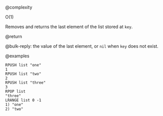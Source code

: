 @complexity

O(1)


Removes and returns the last element of the list stored at `key`.

@return

@bulk-reply: the value of the last element, or `nil` when `key` does not exist.

@examples

    RPUSH list "one"
    1
    RPUSH list "two"
    2
    RPUSH list "three"
    3
    RPOP list
    "three"
    LRANGE list 0 -1
    1) "one"
    2) "two"

